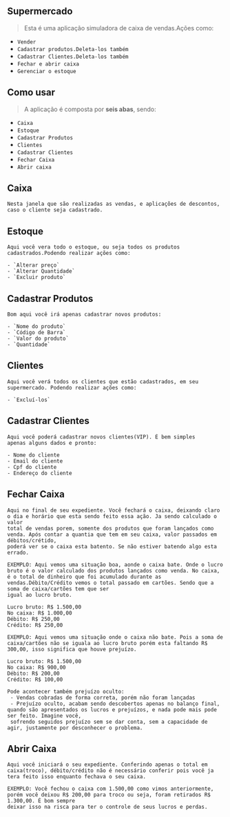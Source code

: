 ## Supermercado

> Esta é uma aplicação simuladora de caixa de vendas.Ações como:

- `Vender`
- `Cadastrar produtos.Deleta-los também`
- `Cadastrar Clientes.Deleta-los também`
- `Fechar e abrir caixa`
- `Gerenciar o estoque`

## Como usar

>A aplicação é composta por **seis abas**, sendo:
- `Caixa`
- `Estoque`
- `Cadastrar Produtos`
- `Clientes`
- `Cadastrar Clientes`
- `Fechar Caixa`
- `Abrir caixa`

## Caixa

    Nesta janela que são realizadas as vendas, e aplicações de descontos, caso o cliente seja cadastrado.

## Estoque

    Aqui você vera todo o estoque, ou seja todos os produtos cadastrados.Podendo realizar ações como:
    
    - `Alterar preço`
    - `Alterar Quantidade`
    - `Excluir produto`

## Cadastrar Produtos

    Bom aqui você irá apenas cadastrar novos produtos:

    - `Nome do produto`
    - `Código de Barra`
    - `Valor do produto`
    - `Quantidade`

## Clientes

    Aqui você verá todos os clientes que estão cadastrados, em seu supermercado. Podendo realizar ações como:

    - `Excluí-los`
  
## Cadastrar Clientes

    Aqui você poderá cadastrar novos clientes(VIP). É bem simples
    apenas alguns dados e pronto:

    - Nome do cliente
    - Email do cliente
    - Cpf do cliente
    - Endereço do cliente

## Fechar Caixa

    Aqui no final de seu expediente. Você fechará o caixa, deixando claro o dia e horário que esta sendo feito essa ação. Ja sendo calculado o valor
    total de vendas porem, somente dos produtos que foram lançados como venda. Após contar a quantia que tem em seu caixa, valor passados em débitos/crétido,
    poderá ver se o caixa esta batento. Se não estiver batendo algo esta errado.

    EXEMPLO: Aqui vemos uma situação boa, aonde o caixa bate. Onde o lucro bruto é o valor calculado dos produtos lançados como venda. No caixa,
    é o total de dinheiro que foi acumulado durante as vendas.Débito/Crédito vemos o total passado em cartões. Sendo que a soma de caixa/cartões tem que ser
    igual ao lucro bruto.

    Lucro bruto: R$ 1.500,00 
    No caixa: R$ 1.000,00
    Débito: R$ 250,00
    Crédito: R$ 250,00

    EXEMPLO: Aqui vemos uma situação onde o caixa não bate. Pois a soma de caixa/cartões não se iguala ao lucro bruto porém esta faltando R$ 300,00, isso significa que houve prejuízo.

    Lucro bruto: R$ 1.500,00 
    No caixa: R$ 900,00
    Débito: R$ 200,00
    Crédito: R$ 100,00

    Pode acontecer também prejuízo oculto:
     - Vendas cobradas de forma correta, porém não foram lançadas
     - Prejuízo oculto, acabam sendo descobertos apenas no balanço final, quando são apresentados os lucros e prejuízos, e nada pode mais pode ser feito. Imagine você,
     sofrendo seguidos prejuízo sem se dar conta, sem a capacidade de agir, justamente por desconhecer o problema.

## Abrir Caixa
    
    Aqui você iniciará o seu expediente. Conferindo apenas o total em caixa(troco), débito/crédito não é necessário conferir pois você ja tera feito isso enquanto fechava o seu caixa.

    EXEMPLO: Você fechou o caixa com 1.500,00 como vimos anteriormente, porém você deixou R$ 200,00 para troco ou seja, foram retirados R$ 1.300,00. É bom sempre
    deixar isso na risca para ter o controle de seus lucros e perdas.

    
